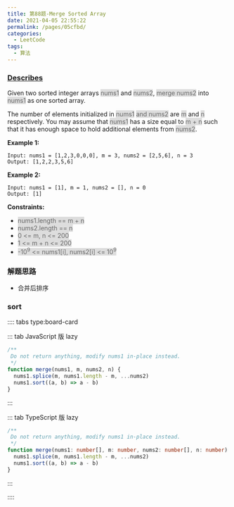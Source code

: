 ```yaml
---
title: 第88题-Merge Sorted Array
date: 2021-04-05 22:55:22
permalink: /pages/05cfbd/
categories:
  - LeetCode
tags:
  - 算法
---
```


### [Describes](https://leetcode-cn.com/problems/merge-sorted-array/)

Given two sorted integer arrays <span style="background: #ddd; color: #666;">nums1</span> and <span style="background: #ddd; color: #666;">nums2</span>, <span style="background: #ddd; color: #666;">merge nums2</span> into <span style="background: #ddd; color: #666;">nums1</span> as one sorted array.

The number of elements initialized in <span style="background: #ddd; color: #666;">nums1</span> <span style="background: #ddd; color: #666;">and nums2</span> are <span style="background: #ddd; color: #666;">m</span> and <span style="background: #ddd; color: #666;">n</span> respectively. You may assume that <span style="background: #ddd; color: #666;">nums1</span> has a size equal to <span style="background: #ddd; color: #666;">m + n</span> such that it has enough space to hold additional elements from <span style="background: #ddd; color: #666;">nums2</span>.

<!-- more -->

**Example 1:**

```
Input: nums1 = [1,2,3,0,0,0], m = 3, nums2 = [2,5,6], n = 3
Output: [1,2,2,3,5,6]
```

**Example 2:**

```
Input: nums1 = [1], m = 1, nums2 = [], n = 0
Output: [1]
```

**Constraints:**

- <span style="background: #ddd; color: #666;">nums1.length == m + n</span>
- <span style="background: #ddd; color: #666;">nums2.length == n</span>
- <span style="background: #ddd; color: #666;">0 <= m, n <= 200</span>
- <span style="background: #ddd; color: #666;">1 <= m + n <= 200</span>
- <span style="background: #ddd; color: #666;">-10<sup>9</sup> <= nums1[i], nums2[i] <= 10<sup>9</sup></span>

### 解题思路

- 合并后排序

### sort

:::: tabs type:board-card

::: tab JavaScript 版 lazy

```JavaScript
/**
 Do not return anything, modify nums1 in-place instead.
 */
function merge(nums1, m, nums2, n) {
  nums1.splice(m, nums1.length - m, ...nums2)
  nums1.sort((a, b) => a - b)
}
```

:::

::: tab TypeScript 版 lazy

```TypeScript
/**
 Do not return anything, modify nums1 in-place instead.
 */
function merge(nums1: number[], m: number, nums2: number[], n: number): void {
  nums1.splice(m, nums1.length - m, ...nums2)
  nums1.sort((a, b) => a - b)
}
```

:::

::::
